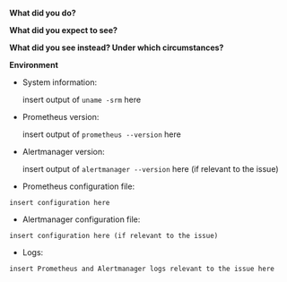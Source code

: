 <!--

    Please do *NOT* ask usage questions in Github issues.

    If your issue is not a feature request or bug report use:
    https://groups.google.com/forum/#!forum/prometheus-users. If
    you are unsure whether you hit a bug, search and ask in the
    mailing list first.

    You can find more information at: https://prometheus.io/community/

-->

**What did you do?**

**What did you expect to see?**

**What did you see instead? Under which circumstances?**

**Environment**

* System information:

	insert output of `uname -srm` here

* Prometheus version:

	insert output of `prometheus --version` here

* Alertmanager version:

	insert output of `alertmanager --version` here (if relevant to the issue)

* Prometheus configuration file:
```
insert configuration here
```

* Alertmanager configuration file:
```
insert configuration here (if relevant to the issue)
```

* Logs:
```
insert Prometheus and Alertmanager logs relevant to the issue here
```
